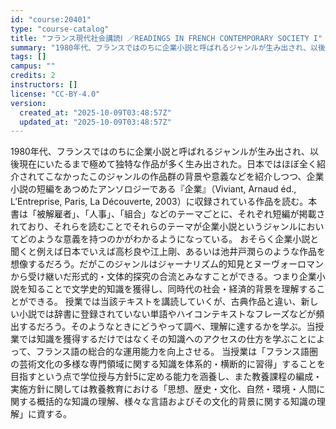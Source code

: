 ```yaml
---
id: "course:20401"
type: "course-catalog"
title: "フランス現代社会講読Ⅰ ／READINGS IN FRENCH CONTEMPORARY SOCIETY I"
summary: "1980年代、フランスではのちに企業小説と呼ばれるジャンルが生み出され、以後現在にいたるまで極めて独特な作品が多く生み出された。日本ではほぼ全く紹介されてこなかったこのジャンルの作品群の背景や意義などを紹介しつつ、企業小説の短編をあつめたア…"
tags: []
campus: ""
credits: 2
instructors: []
license: "CC-BY-4.0"
version:
  created_at: "2025-10-09T03:48:57Z"
  updated_at: "2025-10-09T03:48:57Z"
---
```

1980年代、フランスではのちに企業小説と呼ばれるジャンルが生み出され、以後現在にいたるまで極めて独特な作品が多く生み出された。日本ではほぼ全く紹介されてこなかったこのジャンルの作品群の背景や意義などを紹介しつつ、企業小説の短編をあつめたアンソロジーである『企業』（Viviant, Arnaud éd., L’Entreprise, Paris, La Découverte, 2003）に収録されている作品を読む。本書は「被解雇者」、「人事」、「組合」などのテーマごとに、それぞれ短編が掲載されており、それらを読むことでそれらのテーマが企業小説というジャンルにおいてどのような意義を持つのかがわかるようになっている。 おそらく企業小説と聞くと例えば日本でいえば高杉良や江上剛、あるいは池井戸潤らのような作品を想像するだろう。だがこのジャンルはジャーナリズム的知見とヌーヴォーロマンから受け継いだ形式的・文体的探究の合流とみなすことができる。つまり企業小説を知ることで文学史的知識を獲得し、同時代の社会・経済的背景を理解することができる。 授業では当該テキストを講読していくが、古典作品と違い、新しい小説では辞書に登録されていない単語やハイコンテキストなフレーズなどが頻出するだろう。そのようなときにどうやって調べ、理解に達するかを学ぶ。当授業では知識を獲得するだけではなくその知識へのアクセスの仕方を学ぶことによって、フランス語の総合的な運用能力を向上させる。 当授業は「フランス語圏の芸術文化の多様な専門領域に関する知識を体系的・横断的に習得」することを目指すという点で学位授与方針5に定める能力を涵養し、また教養課程の編成・実施方針に関しては教養教育における「思想、歴史・文化、自然・環境・人間に関する概括的な知識の理解、様々な言語およびその文化的背景に関する知識の理解」に資する。

